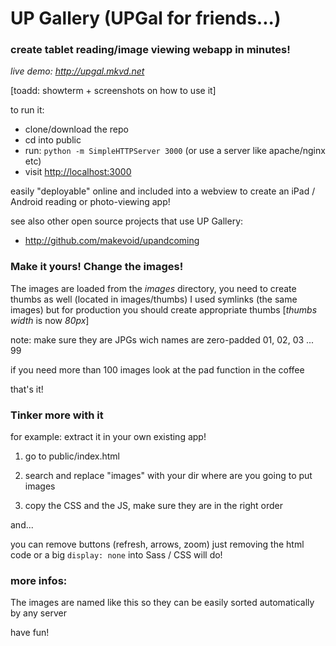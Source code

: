# UP Gallery (UPGal for friends...)
### create tablet reading/image viewing webapp in minutes!

*live demo: <http://upgal.mkvd.net>*

[toadd: showterm + screenshots on how to use it]


to run it:

- clone/download the repo
- cd into public
- run: `python -m SimpleHTTPServer 3000` (or use a server like apache/nginx etc)
- visit <http://localhost:3000>


easily "deployable" online and included into a webview to create an iPad / Android reading or photo-viewing app!


see also other open source projects that use UP Gallery:

- <http://github.com/makevoid/upandcoming>

### Make it yours! Change the images!

The images are loaded from the *images* directory, you need to create thumbs as well (located in images/thumbs) I used symlinks (the same images) but for production you should create appropriate thumbs [*thumbs width* is now *80px*]

note: make sure they are JPGs wich names are zero-padded 01, 02, 03 ... 99

if you need more than 100 images look at the pad function in the coffee

that's it!

### Tinker more with it

for example: extract it in your own existing app!

1) go to public/index.html

2) search and replace "images" with your dir where are you going to put images

3) copy the CSS and the JS, make sure they are in the right order


and...

you can remove buttons (refresh, arrows, zoom) just removing the html code or a big `display: none` into Sass / CSS will do!

### more infos:

The images are named like this so they can be easily sorted automatically by any server


have fun!